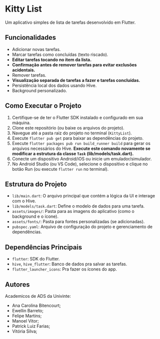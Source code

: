 # Kitty List

Um aplicativo simples de lista de tarefas desenvolvido em Flutter.

## Funcionalidades

*   Adicionar novas tarefas.
*   Marcar tarefas como concluídas (texto riscado).
*   **Editar tarefas tocando no item da lista.**
*   **Confirmação antes de remover tarefas para evitar exclusões acidentais.**
*   Remover tarefas.
*   **Visualização separada de tarefas a fazer e tarefas concluídas.**
*   Persistência local dos dados usando Hive.
*   Background personalizado.

## Como Executar o Projeto

1.  Certifique-se de ter o Flutter SDK instalado e configurado em sua máquina.
2.  Clone este repositório (ou baixe os arquivos do projeto).
3.  Navegue até a pasta raiz do projeto no terminal (`KittyList`).
4.  Execute `flutter pub get` para baixar as dependências do projeto.
5.  Execute `flutter packages pub run build_runner build` para gerar os arquivos necessários do Hive. **Execute este comando novamente se modificar a estrutura da classe `Task` (lib/models/task.dart).**
6.  Conecte um dispositivo Android/iOS ou inicie um emulador/simulador.
7.  No Android Studio (ou VS Code), selecione o dispositivo e clique no botão Run (ou execute `flutter run` no terminal).

## Estrutura do Projeto

*   `lib/main.dart`: O arquivo principal que contém a lógica da UI e interage com o Hive.
*   `lib/models/task.dart`: Define o modelo de dados para uma tarefa.
*   `assets/images/`: Pasta para as imagens do aplicativo (como o background e o ícone).
*   `assets/fonts/`: Pasta para fontes personalizadas (se adicionadas).
*   `pubspec.yaml`: Arquivo de configuração do projeto e gerenciamento de dependências.

## Dependências Principais

*   `flutter`: SDK do Flutter.
*   `hive`, `hive_flutter`: Banco de dados pra salvar as tarefas.
*   `flutter_launcher_icons`: Pra fazer os ícones do app.

## Autores

Academicos de ADS da Univinte:
- Ana Carolina Bitencourt;
- Ewellin Barreto;
- Felipe Martins;
- Manoel Vitor;
- Patrick Luiz Farias;
- Vitória Silva;

